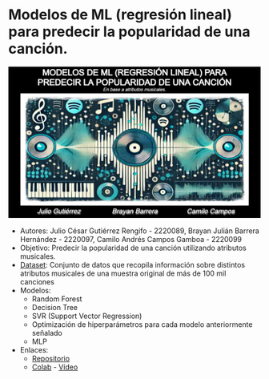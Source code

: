 # Modelos de ML (regresión lineal) para predecir la popularidad de una canción.
![Banner](./Banner.png)
*  Autores: Julio César Gutiérrez Rengifo - 2220089, Brayan Julián Barrera Hernández - 2220097, Camilo Andrés Campos Gamboa - 2220099
*  Objetivo: Predecir la popularidad de una canción utilizando atributos musicales.
*  [Dataset](https://www.kaggle.com/datasets/maharshipandya/-spotify-tracks-dataset): Conjunto de datos que recopila información sobre distintos atributos musicales de una muestra original de más de 100 mil canciones 
*  Modelos:
	- Random Forest
	- Decision Tree
	- SVR (Support Vector Regression)
	- Optimización de hiperparámetros para cada modelo anteriormente señalado
	- MLP
* Enlaces:
	- [Repositorio](https://github.com/TheBrayanDev/AI_UIS_PROYECTO)
	- [Colab](https://colab.research.google.com/drive/1Zc7WpuTEvgO2dHTOixyfj5StCYOy-d-v?usp=sharing)
	- [Vídeo](https://youtu.be/7G3pZeraR1Y)
